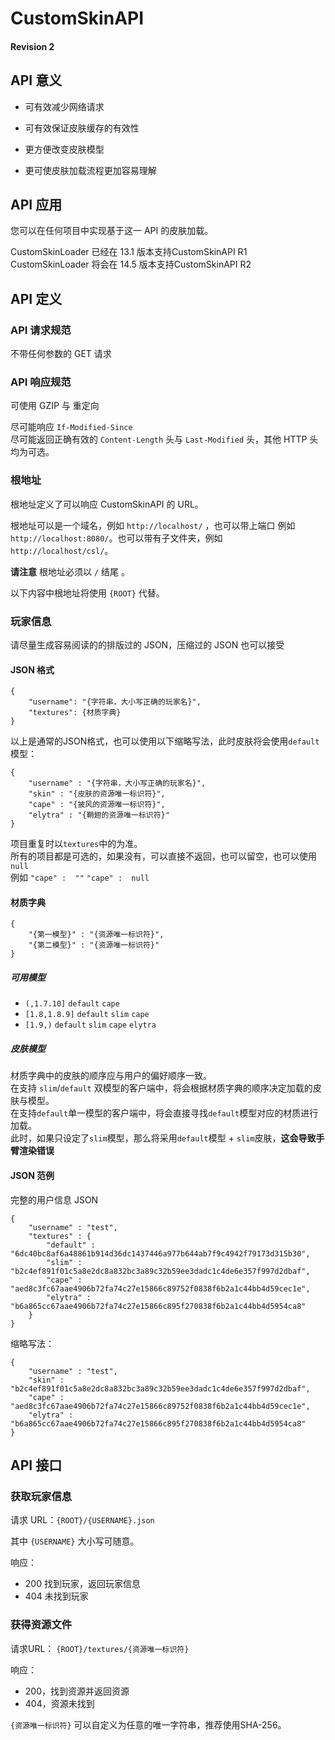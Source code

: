 # CustomSkinAPI
#### Revision 2
## API 意义

- 可有效减少网络请求
- 可有效保证皮肤缓存的有效性
- 更方便改变皮肤模型

- 更可使皮肤加载流程更加容易理解

## API 应用

您可以在任何项目中实现基于这一 API 的皮肤加载。  

CustomSkinLoader 已经在 13.1 版本支持CustomSkinAPI R1  
CustomSkinLoader 将会在 14.5 版本支持CustomSkinAPI R2 
  
## API 定义

### API 请求规范

不带任何参数的 GET 请求

### API 响应规范
可使用 GZIP 与 重定向  

尽可能响应 `If-Modified-Since`   
尽可能返回正确有效的 `Content-Length` 头与 `Last-Modified` 头，其他 HTTP 头均为可选。

### 根地址

根地址定义了可以响应 CustomSkinAPI 的 URL。

根地址可以是一个域名，例如 `http://localhost/` ，也可以带上端口 例如  `http://localhost:8080/`。也可以带有子文件夹，例如 `http://localhost/csl/`。

**请注意** 根地址必须以 `/` 结尾 。

以下内容中根地址将使用 `{ROOT}` 代替。

### 玩家信息

请尽量生成容易阅读的的排版过的 JSON，压缩过的 JSON 也可以接受

#### JSON 格式
```
{
    "username": "{字符串，大小写正确的玩家名}",
    "textures": {材质字典}
}
```
以上是通常的JSON格式，也可以使用以下缩略写法，此时皮肤将会使用`default`模型：  
```
{
    "username" : "{字符串，大小写正确的玩家名}",
    "skin" : "{皮肤的资源唯一标识符}",
    "cape" : "{披风的资源唯一标识符}",
    "elytra" : "{鞘翅的资源唯一标识符}"
}
``` 

项目重复时以`textures`中的为准。    
所有的项目都是可选的，如果没有，可以直接不返回，也可以留空，也可以使用`null`   
例如 `"cape" :  ""` `"cape" :  null`

#### 材质字典
```
{
    "{第一模型}" : "{资源唯一标识符}",
    "{第二模型}" : "{资源唯一标识符}"
}
```
##### 可用模型
- `(,1.7.10]` `default` `cape`  
- `[1.8,1.8.9]` `default` `slim` `cape` 
- `[1.9,)` `default` `slim` `cape` `elytra`
##### 皮肤模型
材质字典中的皮肤的顺序应与用户的偏好顺序一致。  
在支持 `slim`/`default` 双模型的客户端中，将会根据材质字典的顺序决定加载的皮肤与模型。  
在支持`default`单一模型的客户端中，将会直接寻找`default`模型对应的材质进行加载。  
此时，如果只设定了`slim`模型，那么将采用`default`模型 + `slim`皮肤，**这会导致手臂渲染错误**   

#### JSON 范例
完整的用户信息 JSON
```
{
    "username" : "test",
    "textures" : {
        "default" : "6dc40bc8af6a48861b914d36dc1437446a977b644ab7f9c4942f79173d315b30",
        "slim" : "b2c4ef891f01c5a8e2dc8a832bc3a89c32b59ee3dadc1c4de6e357f997d2dbaf",
        "cape" : "aed8c3fc67aae4906b72fa74c27e15866c89752f0838f6b2a1c44bb4d59cec1e",
        "elytra" : "b6a865cc67aae4906b72fa74c27e15866c895f270838f6b2a1c44bb4d5954ca8"
    }
}
```
缩略写法：
```
{
    "username" : "test",
    "skin" : "b2c4ef891f01c5a8e2dc8a832bc3a89c32b59ee3dadc1c4de6e357f997d2dbaf",
    "cape" : "aed8c3fc67aae4906b72fa74c27e15866c89752f0838f6b2a1c44bb4d59cec1e",
    "elytra" : "b6a865cc67aae4906b72fa74c27e15866c895f270838f6b2a1c44bb4d5954ca8"
}
```
## API 接口
### 获取玩家信息
请求 URL：`{ROOT}/{USERNAME}.json`

其中 `{USERNAME}` 大小写可随意。

响应：
 - 200 找到玩家，返回玩家信息
 - 404 未找到玩家

### 获得资源文件
请求URL： `{ROOT}/textures/{资源唯一标识符}`

响应：
 - 200，找到资源并返回资源
 - 404，资源未找到

`{资源唯一标识符}` 可以自定义为任意的唯一字符串，推荐使用SHA-256。

